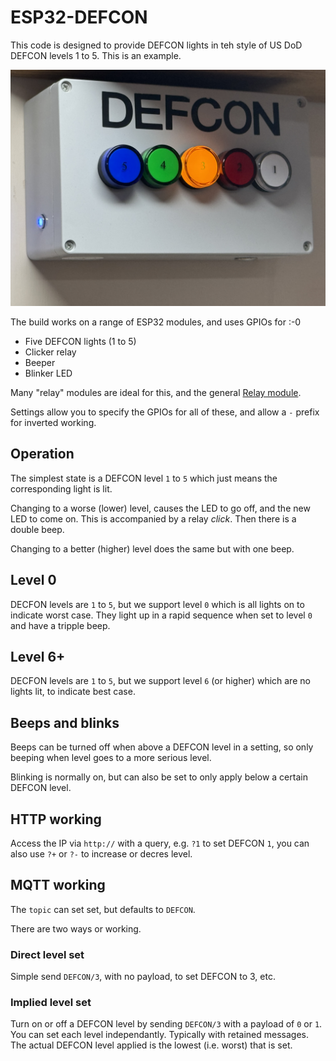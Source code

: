 # ESP32-DEFCON

This code is designed to provide DEFCON lights in teh style of US DoD DEFCON levels 1 to 5. This is an example.

![DEFCON box](DEFCON.jpg)

The build works on a range of ESP32 modules, and uses GPIOs for :-0

- Five DEFCON lights (1 to 5)
- Clicker relay
- Beeper
- Blinker LED

Many "relay" modules are ideal for this, and the general [Relay module](https://github.com/revk/SolarSystem/tree/master/PCB/Output).

Settings allow you to specify the GPIOs for all of these, and allow a `-` prefix for inverted working.

## Operation

The simplest state is a DEFCON level `1` to `5` which just means the corresponding light is lit.

Changing to a worse (lower) level, causes the LED to go off, and the new LED to come on. This is accompanied by a relay *click*. Then there is a double beep.

Changing to a better (higher) level does the same but with one beep.

## Level 0

DECFON levels are `1` to `5`, but we support level `0` which is all lights on to indicate worst case. They light up in a rapid sequence when set to level `0` and have a tripple beep.

## Level 6+

DECFON levels are `1` to `5`, but we support level `6` (or higher) which are no lights lit, to indicate best case.

## Beeps and blinks

Beeps can be turned off when above a DEFCON level in a setting, so only beeping when level goes to a more serious level.

Blinking is normally on, but can also be set to only apply below a certain DEFCON level.

## HTTP working

Access the IP via `http://` with a query, e.g. `?1` to set DEFCON `1`, you can also use `?+` or `?-` to increase or decres level.

## MQTT working

The `topic` can set set, but defaults to `DEFCON`.

There are two ways or working.

### Direct level set

Simple send `DEFCON/3`, with no payload, to set DEFCON to 3, etc.

### Implied level set

Turn on or off a DEFCON level by sending `DEFCON/3` with a payload of `0` or `1`. You can set each level independantly. Typically with retained messages. The actual DEFCON level applied is the lowest (i.e. worst) that is set.